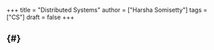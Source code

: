 +++
title = "Distributed Systems"
author = ["Harsha Somisetty"]
tags = ["CS"]
draft = false
+++

##  {#}